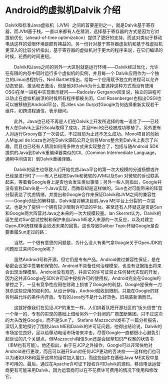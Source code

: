 # Android的虚拟机Dalvik 介绍
Dalvik和标准Java虚拟机（JVM）之间的首要差别之一，就是Dalvik基于寄存器，而JVM基于栈。一直以来都有人在猜测，选择基于寄存器的方式是因为它对提前优化（ahead-of-time optimization）提供了更好的支持，而这对类似于移动电话这样的受限环境是颇有裨益的。另一份针对基于寄存器虚拟机和基于栈虚拟机更深入的比较分析指出，基于寄存器的虚拟机对于更大的程序来说，在它们编译的时候，花费的时间更短。

　　Dalvik和Java之间的另外一大区别就是运行环境——Dalvik经过优化，允许在有限的内存中同时运行多个虚拟机的实例，并且每一个 Dalvik应用作为一个独立的Linux进程执行。Neil Bartlett指出，给每一个应用赋予独立的进程可以允许动态安装、激活和去激活，但是他对Dalvik为什么要选择这种方式而没有使用OSGi在单一进程中实现表示疑问——Radoslav Gerganov回复说，独立的进程可以防止在虚拟机崩溃的时候所有程序都被关闭。Carl Rosenberger也指出OSGi也可以被移植到Android平台，而Jilles van Gurp对Google为何选择重新实现若干组件，如跨进程通信，表示疑问。

　　此外，Java也已经不再是人们在Dalvik上开发所选择的唯一语言了——已经有人在Dalvik上运行Scala取得了成功，并且Hecl也已经被成功移植了。另外更有人对运行Groovy做了一次尝试，不过目前为止还不怎么成功。Mono项目的创始人Miguel de Icaza也对在Dalvik源码公开之后将Mono整合到Dalvik上表示了兴趣，而且也已经有人猜测如何用多种方式来实现整合了，包括与随Android SDK提供的Java到Dalvik重编译器类似的CIL（Common Intermediate Language，通用中间语言）到Dalvik重编译器。

　　Dalvik的诞生也导致人们开始忧虑Java平台的第一次大规模的分道扬镳或许已经是进行时了——有人已经把Davlik和微软的JVM以及Sun 对微软的诉讼联系起来，等着看Google身上是否也会发生类似事情；另外一些人则指出，Google并没有宣称Dalvik是一个Java实现，而微软却是这样做的。Sun也对可能带来的阵营分裂表达了忧虑情绪，并提出和Google合作来保证Dalvik和JVM之间的兼容性——Google对此的解释是，Dalvik是对解决目前Java ME平台上分裂的一次尝试，也是为了提供一个拥有较少限制许可证的平台。甚至还有人怀疑这是否是Sun和Google两大阵营对Java之未来的一次大规模较量。Ian Skerret认为，Dalvik的诞生是对Sun尝试控制和保护来自Java ME收入来源的一次反应，以及对建立OpenJDK统辖理事会迟迟未果的回答。这也导致Dalibor Topic怀疑Google是否要重履Sun走过的路：

　　当然，一个很有意思的问题是，为什么没人有勇气拿Google关于OpenJDK的问题反过来问Google呢？

　　虽然Android号称开源，但它仍是专有产品。Android做过兼容性保证，是在秘密会议室中签署和保管的。Android不具备任何治理模型，也没有证据指出将来会出现治理模型。Android没有规范，并且它的许可证禁止任何替代实现的开发，因为这并非Google在SDK许可证中授权许可的使用权。Android完全在Google的掌控之下，一旦有竞争性应用在财政上损害了Google的利益，Google是保有一刀抹杀这些应用的权利的。从设计伊始，Android就收到限制，只能在Google的财务利益允许的条件内开放。专有的Java也不是什么好货色，旧瓶装新酒而已。

　　这就好像我们在见证JCP的重生一样，人们排着队把开源社区的“街头信誉”在一个单一的、专有的实现的基础上借给另外一个封闭的厂商垄断集团。只不过这次的大头改姓Google，而不是Sun了。
Stefano Mazzocchi发布了一篇分析报告，深切入里地探讨了围绕Java ME和Dalvik的许可证问题，他得出结论说，Dalvik的市场定位良好，足以给移动电话市场带来冲击。尽管Google一直都很小心避免引起诉讼的几个关键点，但Mazzocchi相信Sun还是会起草知识产权案的状告书（IBM也有可能）。他还指出，由于在JCP之外操作，Google可以非常快地对Android进行更改，而且可以避开Sun对任何JCP更动的否决权——这样他们也可以为诸如USB和蓝牙这样的组件加入接口，而这些组件在基础Java ME实现中是不可用的。最后，通过在Apache许可证下授权许可Dalvik的源码，移动电话运营商更有可能采用Dalvik，因为运营商可以在不花费许可费用的情况下使用和修改它。